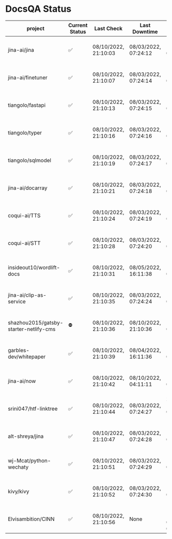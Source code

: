 # DocsQA Status

|               project                |Current Status|     Last Check     |   Last Downtime    |              % Uptime              |
|--------------------------------------|--------------|--------------------|--------------------|------------------------------------|
|jina-ai/jina                          |✅            |08/10/2022, 21:10:03|08/03/2022, 07:24:12|169.433 (since 07/29/2022, 16:38:18)|
|jina-ai/finetuner                     |✅            |08/10/2022, 21:10:07|08/03/2022, 07:24:14|169.446 (since 07/29/2022, 16:38:18)|
|tiangolo/fastapi                      |✅            |08/10/2022, 21:10:13|08/03/2022, 07:24:15|169.462 (since 07/29/2022, 16:38:18)|
|tiangolo/typer                        |✅            |08/10/2022, 21:10:16|08/03/2022, 07:24:16|169.457 (since 07/29/2022, 16:38:18)|
|tiangolo/sqlmodel                     |✅            |08/10/2022, 21:10:19|08/03/2022, 07:24:17|169.463 (since 07/29/2022, 16:38:18)|
|jina-ai/docarray                      |✅            |08/10/2022, 21:10:21|08/03/2022, 07:24:18|169.454 (since 07/29/2022, 16:38:18)|
|coqui-ai/TTS                          |✅            |08/10/2022, 21:10:24|08/03/2022, 07:24:19|169.454 (since 07/29/2022, 16:38:18)|
|coqui-ai/STT                          |✅            |08/10/2022, 21:10:28|08/03/2022, 07:24:20|169.459 (since 07/29/2022, 16:38:18)|
|insideout10/wordlift-docs             |✅            |08/10/2022, 21:10:31|08/05/2022, 16:11:38|147.104 (since 07/29/2022, 16:38:18)|
|jina-ai/clip-as-service               |✅            |08/10/2022, 21:10:35|08/03/2022, 07:24:24|169.485 (since 07/29/2022, 16:38:18)|
|shazhou2015/gatsby-starter-netlify-cms|⛔️           |08/10/2022, 21:10:36|08/10/2022, 21:10:36|165.672 (since 08/03/2022, 10:30:18)|
|garbles-dev/whitepaper                |✅            |08/10/2022, 21:10:39|08/04/2022, 16:11:36|147.292 (since 07/29/2022, 16:38:18)|
|jina-ai/now                           |✅            |08/10/2022, 21:10:42|08/10/2022, 04:11:11|152.594 (since 07/29/2022, 16:38:18)|
|srini047/htf-linktree                 |✅            |08/10/2022, 21:10:44|08/03/2022, 07:24:27|217.364 (since 07/31/2022, 18:29:28)|
|alt-shreya/jina                       |✅            |08/10/2022, 21:10:47|08/03/2022, 07:24:28|169.466 (since 07/29/2022, 16:38:18)|
|wj-Mcat/python-wechaty                |✅            |08/10/2022, 21:10:51|08/03/2022, 07:24:29|169.467 (since 07/29/2022, 16:38:18)|
|kivy/kivy                             |✅            |08/10/2022, 21:10:52|08/03/2022, 07:24:30|169.469 (since 07/29/2022, 16:38:18)|
|Elvisambition/CINN                    |✅            |08/10/2022, 21:10:56|None                |100.000 (since 08/04/2022, 07:09:50)|
